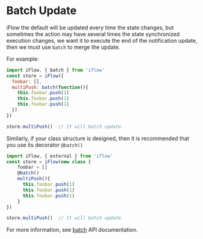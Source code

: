 # Batch Update

iFlow the default will be updated every time the state changes, but sometimes the action may have several times the state synchronized execution changes, we want it to execute the end of the notification update, then we must use `batch` to merge the update.

For example:

```javascript
import iFlow, { batch } from 'iflow'
const store = iFlow({
  foobar: [],
  multiPush: batch(function(){
    this.foobar.push(1)
    this.foobar.push(1)
    this.foobar.push(1)
  })
})

store.multiPush()  // It will batch update.
```

Similarly, if your class structure is designed, then it is recommended that you use its decorator `@batch()`

```javascript
import iFlow, { external } from 'iflow'
const store = iFlow(new class {
    foobar = []
    @batch()
    multiPush(){
      this.foobar.push(1)
      this.foobar.push(1)
      this.foobar.push(1)
    }
})

store.multiPush()  // It will batch update.
```

For more information, see [batch](/docs/api/batch.md) API documentation.

